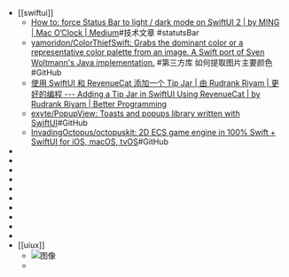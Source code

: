 - [[swiftui]]
	- [How to: force Status Bar to light / dark mode on SwiftUI 2 | by MING | Mac O’Clock | Medium](https://medium.com/macoclock/how-to-force-status-bar-to-light-dark-mode-on-swiftui-2-564608624e74)#技术文章 #statutsBar
	- [yamoridon/ColorThiefSwift: Grabs the dominant color or a representative color palette from an image. A Swift port of Sven Woltmann's Java implementation.](https://github.com/yamoridon/ColorThiefSwift) #第三方库 如何提取图片主要颜色 #GitHub
	- [使用 SwiftUI 和 RevenueCat 添加一个 Tip Jar | 由 Rudrank Riyam | 更好的编程 --- Adding a Tip Jar in SwiftUI Using RevenueCat | by Rudrank Riyam | Better Programming](https://medium.com/better-programming/adding-a-tip-jar-with-revenuecat-in-swiftui-717a0d4b60c)
	- [exyte/PopupView: Toasts and popups library written with SwiftUI](https://github.com/exyte/PopupView)#GitHub
	- [InvadingOctopus/octopuskit: 2D ECS game engine in 100% Swift + SwiftUI for iOS, macOS, tvOS](https://github.com/InvadingOctopus/octopuskit)#GitHub
-
-
-
-
-
-
-
-
-
-
- [[uiux]]
	- ![图像](https://pbs.twimg.com/media/GgCc5EIXkAAv4P9?format=jpg&name=4096x4096)
	-